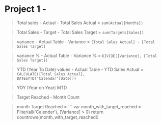 # Project 1 - 

> Total sales - Actual -  Total Sales Actual = ```sum(Actual[Months])```

> Total Sales - Target - Total Sales Target = ```sum(Targets[Sales])```

> variance  - Actual Table - Variance = ```[Total Sales Actual] - [Total Sales Target]```


> variance % - Actual Table - Variance % = ```DIVIDE([Variance], [Total Sales Target])```

> YTD (Year To Date) values - Actual Table - YTD Sales Actual = ```CALCULATE([Total Sales Actual], 							DATESYTD('Calendar'[Date]))```


> YOY (Year on Year)
MTD

> Target Reached - Month Count

> month Target Reached = ``` var month_with_target_reached = Filter(all('Calender'), [Variance] > 0)
                              return
                                  countrows(month_with_target_reached0
